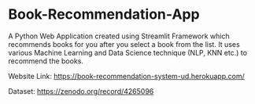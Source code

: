 # Book-Recommendation-App
A Python Web Application created using Streamlit Framework which recommends books for you after you select a book from the list. It uses various Machine Learning and Data Science technique (NLP, KNN etc.) to recommend the books.

Website Link: https://book-recommendation-system-ud.herokuapp.com/

Dataset: https://zenodo.org/record/4265096
